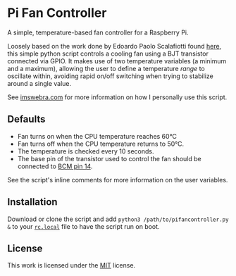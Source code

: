 # Pi Fan Controller
A simple, temperature-based fan controller for a Raspberry Pi.

Loosely based on the work done by Edoardo Paolo Scalafiotti found [here](https://hackernoon.com/how-to-control-a-fan-to-cool-the-cpu-of-your-raspberrypi-3313b6e7f92c), this simple python script controls a cooling fan using a BJT transistor connected via GPIO. It makes use of two temperature variables (a minimum and a maximum), allowing the user to define a temperature *range* to oscillate within, avoiding rapid on/off switching when trying to stabilize around a single value.

See [imswebra.com](https://www.imswebra.com/projects/pifancontroller/) for more information on how I personally use this script.

## Defaults
- Fan turns on when the CPU temperature reaches 60°C
- Fan turns off when the CPU temperature returns to 50°C.
- The temperature is checked every 10 seconds.
- The base pin of the transistor used to control the fan should be connected to [BCM pin 14](https://pinout.xyz/pinout/pin8_gpio14).

See the script's inline comments for more information on the user variables.

## Installation
Download or clone the script and add `python3 /path/to/pifancontroller.py &` to your [`rc.local`](https://www.raspberrypi.org/documentation/linux/usage/rc-local.md) file to have the script run on boot.

## License
This work is licensed under the [MIT](https://opensource.org/licenses/MIT) license.
